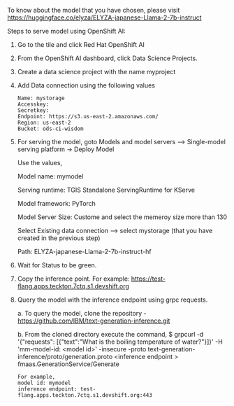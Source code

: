 To know about the model that you have chosen, please visit https://huggingface.co/elyza/ELYZA-japanese-Llama-2-7b-instruct

Steps to serve model using OpenShift AI:

1. Go to the tile and click Red Hat OpenShift AI
2. From the OpenShift AI dashboard, click Data Science Projects.
3. Create a data science project with the name myproject
4. Add Data connection using the following values
   
       Name: mystorage
       Accesskey: 
       Secretkey:
       Endpoint: https://s3.us-east-2.amazonaws.com/
       Region: us-east-2
       Bucket: ods-ci-wisdom

6. For serving the model, goto Models and model servers --> Single-model serving platform -> Deploy Model

     Use the values,
   
     Model name: mymodel
   
     Serving runtime: TGIS Standalone ServingRuntime for KServe
   
     Model framework: PyTorch
   
     Model Server Size: Custome and select the memeroy size more than 130
   
     Select Existing data connection --> select mystorage (that you have created in the previous step)
   
     Path: ELYZA-japanese-Llama-2-7b-instruct-hf

8. Wait for Status to be green.

9. Copy the inference point. For example:  https://test-flang.apps.teckton.7ctq.s1.devshift.org
10. Query the model with the inference endpoint using grpc requests.
    
    a. To query the model, clone the repository - https://github.com/IBM/text-generation-inference.git
   
    b. From the cloned directory execute the command,
        $ grpcurl -d  '{"requests": [{"text":"What is the boiling temperature of water?"}]}' -H 'mm-model-id: \<model id\>' -insecure -proto text-generation-inference/proto/generation.proto \<inference endpoint \> fmaas.GenerationService/Generate
     
        For example,
        model id: mymodel
        inference endpoint: test-flang.apps.teckton.7ctq.s1.devshift.org:443

